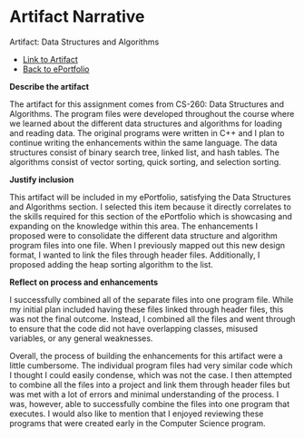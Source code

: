 # Artifact Narrative

Artifact: Data Structures and Algorithms

* [Link to Artifact](https://github.com/johnsatterfield/DSAG/tree/master/App)
* [Back to ePortfolio](https://github.com/johnsatterfield/johnsatterfield.github.io/blob/master/index.md)

**Describe the artifact**

The artifact for this assignment comes from CS-260: Data Structures and Algorithms. The program files were developed throughout the course where we learned about the different data structures and algorithms for loading and reading data. The original programs were written in C++ and I plan to continue writing the enhancements within the same language. The data structures consist of binary search tree, linked list, and hash tables. The algorithms consist of vector sorting, quick sorting, and selection sorting.

**Justify inclusion**

This artifact will be included in my ePortfolio, satisfying the Data Structures and Algorithms section. I selected this item because it directly correlates to the skills required for this section of the ePortfolio which is showcasing and expanding on the knowledge within this area. The enhancements I proposed were to consolidate the different data structure and algorithm program files into one file. When I previously mapped out this new design format, I wanted to link the files through header files. Additionally, I proposed adding the heap sorting algorithm to the list.

**Reflect on process and enhancements**

I successfully combined all of the separate files into one program file. While my initial plan included having these files linked through header files, this was not the final outcome. Instead, I combined all the files and went through to ensure that the code did not have overlapping classes, misused variables, or any general weaknesses. 

Overall, the process of building the enhancements for this artifact were a little cumbersome. The individual program files had very similar code which I thought I could easily condense, which was not the case. I then attempted to combine all the files into a project and link them through header files but was met with a lot of errors and minimal understanding of the process. I was, however, able to successfully combine the files into one program that executes. I would also like to mention that I enjoyed reviewing these programs that were created early in the Computer Science program.
